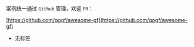 案例统一通过 `Github` 管理，欢迎 `PR`：

[https://github.com/gogf/awesome-gf](https://github.com/gogf/awesome-gf)

- 无标签